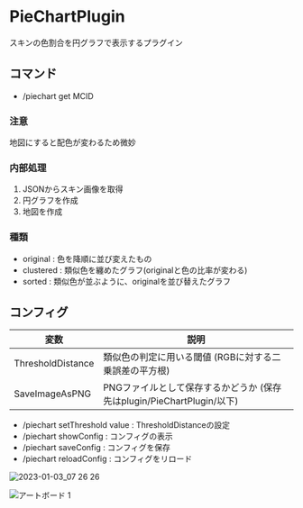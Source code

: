 # PieChartPlugin
スキンの色割合を円グラフで表示するプラグイン
## コマンド
- /piechart get MCID
### 注意
地図にすると配色が変わるため微妙

### 内部処理
1. JSONからスキン画像を取得
1. 円グラフを作成
1. 地図を作成

### 種類
- original : 色を降順に並び変えたもの
- clustered : 類似色を纏めたグラフ(originalと色の比率が変わる)
- sorted : 類似色が並ぶように、originalを並び替えたグラフ

## コンフィグ
| 変数 | 説明 | 
| ----- | ----- |
|ThresholdDistance |類似色の判定に用いる閾値 (RGBに対する二乗誤差の平方根)|
|SaveImageAsPNG| PNGファイルとして保存するかどうか (保存先はplugin/PieChartPlugin/以下)

- /piechart setThreshold value : ThresholdDistanceの設定
- /piechart showConfig : コンフィグの表示
- /piechart saveConfig : コンフィグを保存
- /piechart reloadConfig : コンフィグをリロード



![2023-01-03_07 26 26](https://user-images.githubusercontent.com/115648249/210281907-26654a0a-967b-422e-aac9-6fee356c9c98.png)

![アートボード 1](https://user-images.githubusercontent.com/115648249/229098893-b67d3c7c-5101-4c69-8da1-242109e40989.png)

